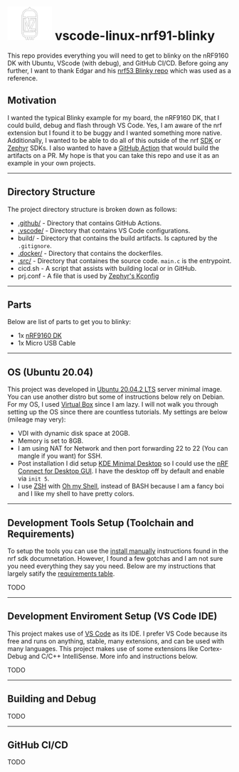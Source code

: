 # <img src="https://raw.githubusercontent.com/nixzee/nixzee-branding/master/images/nixzee-logo-base.png" width="100"> vscode-linux-nrf91-blinky

This repo provides everything you will need to get to blinky on the nRF9160 DK with Ubuntu, VScode (with debug), and GitHub CI/CD. Before going any further, I want to thank Edgar and his [nrf53 Blinky repo](https://github.com/edgargrimberg/nrf53_blinky) which was used as a reference.

## Motivation

I wanted the typical Blinky example for my board, the nRF9160 DK, that I could build, debug and flash through VS Code. Yes, I am aware of the nrf extension but I found it to be buggy and I wanted something more native. Additionally, I wanted to be able to do all of this outside of the nrf [SDK](https://github.com/nrfconnect/sdk-nrf) or [Zephyr](https://github.com/zephyrproject-rtos/zephyr) SDKs. I also wanted to have a [GitHub Action](https://github.com/features/actions) that would build the artifacts on a PR. My hope is that you can take this repo and use it as an example in your own projects.

---

## Directory Structure

The project directory structure is broken down as follows:

* [.github/](https://github.com/nixzee/vscode-linux-nRF91-blinky/tree/main/.github/workflows) - Directory that contains GitHub Actions.
* [.vscode/](https://github.com/nixzee/vscode-linux-nRF91-blinky/tree/main/.vscode) - Directory that contains VS Code configurations.
* build/ - Directory that contains the build artifacts. Is captured by the ```.gitignore```.
* [.docker/](https://github.com/nixzee/vscode-linux-nRF91-blinky/tree/main/docker) - Directory that contains the dockerfiles.
* [.src/](https://github.com/nixzee/vscode-linux-nRF91-blinky/tree/main/docker) - Directory that containes the source code. ```main.c``` is the entrypoint.
* cicd.sh - A script that assists with building local or in GitHub.
* prj.conf - A file that is used by [Zephyr's Kconfig](https://docs.zephyrproject.org/latest/application/index.html)

---

## Parts

Below are list of parts to get you to blinky:

* 1x [nRF9160 DK](https://www.nordicsemi.com/Products/Development-hardware/nRF9160-DK/GetStarted)
* 1x Micro USB Cable

---

## OS (Ubuntu 20.04)

This project was developed in [Ubuntu 20.04.2 LTS](https://releases.ubuntu.com/20.04/) server minimal image. You can use another distro but some of instructions below rely on Debian. For my OS, I used [Virtual Box](https://www.virtualbox.org/) since I am lazy. I will not walk you through setting up the OS since there are countless tutorials. My settings are below (mileage may very):

* VDI with dynamic disk space at 20GB.
* Memory is set to 8GB.
* I am using NAT for Network and then port forwarding 22 to 22 (You can mangle if you want) for SSH.
* Post installation I did setup [KDE Minimal Desktop](https://kde.org/) so I could use the [nRF Connect for Desktop GUI](https://www.nordicsemi.com/Products/Development-tools/nRF-Connect-for-desktop). I have the desktop off by default and enable via ```init 5```.
* I use [ZSH](https://zsh.sourceforge.io/) with [Oh my Shell](https://ohmyz.sh/), instead of BASH because I am a fancy boi and I like my shell to have pretty colors.

---

## Development Tools Setup (Toolchain and Requirements)

To setup the tools you can use the [install manually](https://developer.nordicsemi.com/nRF_Connect_SDK/doc/latest/nrf/gs_installing.html) instructions found in the nrf sdk documnetation. However, I found a few gotchas and I am not sure you need everything they say you need. Below are my instructions that largely satify the [requirements table](https://developer.nordicsemi.com/nRF_Connect_SDK/doc/latest/nrf/gs_recommended_versions.html#gs-recommended-versions).

TODO

---

## Development Enviroment Setup (VS Code IDE)

This project makes use of [VS Code](https://code.visualstudio.com) as its IDE. I prefer VS Code because its free and runs on anything, stable, many extensions, and can be used with many languages. This project makes use of some extensions like Cortex-Debug and C/C++ IntelliSense. More info and instructions below.

TODO

---

## Building and Debug

TODO

---

## GitHub CI/CD

TODO
